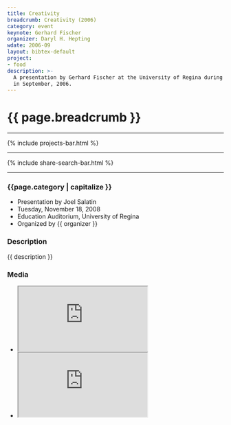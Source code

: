```yaml
---
title: Creativity
breadcrumb: Creativity (2006)
category: event
keynote: Gerhard Fischer
organizer: Daryl H. Hepting
wdate: 2006-09
layout: bibtex-default
project:
- food
description: >-
  A presentation by Gerhard Fischer at the University of Regina during his visit
  in September, 2006.
---
```

# {{ page.breadcrumb }}

* * *

<!-- Projects -->
{% include projects-bar.html %}

* * *

<!-- Social Share + Search Buttons -->
{% include share-search-bar.html %}

* * *

### {{page.category | capitalize }}
- Presentation by Joel Salatin
- Tuesday, November 18, 2008
- Education Auditorium, University of Regina
- Organized by {{ organizer }}


### Description

{{ description }}

### Media

- <div class="embed-responsive embed-responsive-16by9">
  <iframe class="embed-responsive-item"
  	src="https://www.youtube.com/embed/RQTH-jQ-gkg">
  </iframe>
  </div>
- <div class="embed-responsive embed-responsive-16by9">
  <iframe class="embed-responsive-item"
	src="https://www.youtube.com/embed/l2FHc0tjMuk">
  </iframe>
  </div>

